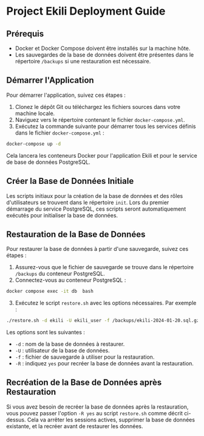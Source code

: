 # Project Ekili Deployment Guide

## Prérequis

- Docker et Docker Compose doivent être installés sur la machine hôte.
- Les sauvegardes de la base de données doivent être présentes dans le répertoire `/backups` si une restauration est nécessaire.

## Démarrer l'Application

Pour démarrer l'application, suivez ces étapes :

1. Clonez le dépôt Git ou téléchargez les fichiers sources dans votre machine locale.
2. Naviguez vers le répertoire contenant le fichier `docker-compose.yml`.
3. Exécutez la commande suivante pour démarrer tous les services définis dans le fichier `docker-compose.yml` :

```sh
docker-compose up -d
```

Cela lancera les conteneurs Docker pour l'application Ekili et pour le service de base de données PostgreSQL.

## Créer la Base de Données Initiale

Les scripts initiaux pour la création de la base de données et des rôles d'utilisateurs se trouvent dans le répertoire `init`. Lors du premier démarrage du service PostgreSQL, ces scripts seront automatiquement exécutés pour initialiser la base de données.

## Restauration de la Base de Données

Pour restaurer la base de données à partir d'une sauvegarde, suivez ces étapes :

1. Assurez-vous que le fichier de sauvegarde se trouve dans le répertoire `/backups` du conteneur PostgreSQL.
2. Connectez-vous au conteneur PostgreSQL :

```sh
docker compose exec -it db  bash
```

3. Exécutez le script `restore.sh` avec les options nécessaires. Par exemple :

```sh
./restore.sh -d ekili -U ekili_user -f /backups/ekili-2024-01-20.sql.gz -R yes
```

Les options sont les suivantes :
- `-d` : nom de la base de données à restaurer.
- `-U` : utilisateur de la base de données.
- `-f` : fichier de sauvegarde à utiliser pour la restauration.
- `-R` : indiquez `yes` pour recréer la base de données avant la restauration.

## Recréation de la Base de Données après Restauration

Si vous avez besoin de recréer la base de données après la restauration, vous pouvez passer l'option `-R yes` au script `restore.sh` comme décrit ci-dessus. Cela va arrêter les sessions actives, supprimer la base de données existante, et la recréer avant de restaurer les données.
